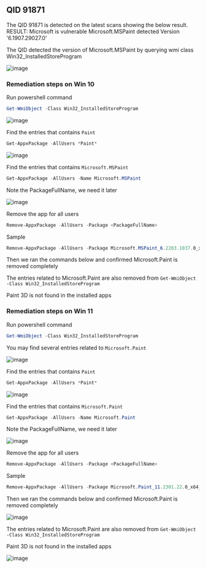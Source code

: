 ## QID 91871

The QID 91871 is detected on the latest scans showing the below result.
RESULT: Microsoft is vulnerable Microsoft.MSPaint detected Version '6.1907.29027.0'

The QID detected the version of Microsoft.MSPaint by querying wmi class Win32_InstalledStoreProgram

![image](https://user-images.githubusercontent.com/96930989/229725047-3c7b4379-655d-4151-a01b-e47847f57287.png)


### Remediation steps on Win 10

Run powershell command
```powershell
Get-WmiObject -Class Win32_InstalledStoreProgram
```
![image](https://user-images.githubusercontent.com/96930989/229726114-ae986c23-8fb5-41e8-8c26-45dd0857cc40.png)


Find the entries that contains `Paint`
```powershell
Get-AppxPackage -AllUsers *Paint* 
```

![image](https://user-images.githubusercontent.com/96930989/229726325-ffce4140-9ecd-45a1-8bfe-3cb38f2402ec.png)

Find the entries that contains `Microsoft.MSPaint`
```powershell
Get-AppxPackage -AllUsers -Name Microsoft.MSPaint
```

Note the PackageFullName, we need it later

![image](https://user-images.githubusercontent.com/96930989/229726459-12d864aa-e853-4338-9984-d4b88a9c79c7.png)


Remove the app for all users
```powershell
Remove-AppxPackage -AllUsers -Package <PackageFullName>
```

Sample
```powershell
Remove-AppxPackage -AllUsers -Package Microsoft.MSPaint_6.2203.1037.0_x64__8wekyb3d8bbwe
```

Then we ran the commands below and confirmed Microsoft.Paint is removed completely


The entries related to Microsoft.Paint are also removed from `Get-WmiObject -Class Win32_InstalledStoreProgram`

Paint 3D is not found in the installed apps



### Remediation steps on Win 11

Run powershell command
```powershell
Get-WmiObject -Class Win32_InstalledStoreProgram
```

You may find several entries related to `Microsoft.Paint`

![image](https://user-images.githubusercontent.com/96930989/229701750-17a5a739-3565-4c7e-9a22-53d2c176ece4.png)


Find the entries that contains `Paint`
```powershell
Get-AppxPackage -AllUsers *Paint* 
```
![image](https://user-images.githubusercontent.com/96930989/229702117-e03634d4-3ba1-4821-b4be-af8f46dfb224.png)


Find the entries that contains `Microsoft.Paint`
```powershell
Get-AppxPackage -AllUsers -Name Microsoft.Paint
```
Note the PackageFullName, we need it later

![image](https://user-images.githubusercontent.com/96930989/229702915-e12f5704-bbf1-4913-9ec8-a687f6bcf6af.png)

Remove the app for all users
```powershell
Remove-AppxPackage -AllUsers -Package <PackageFullName>
```

Sample
```powershell
Remove-AppxPackage -AllUsers -Package Microsoft.Paint_11.2301.22.0_x64__8wekyb3d8bbwe
```

Then we ran the commands below and confirmed Microsoft.Paint is removed completely

![image](https://user-images.githubusercontent.com/96930989/229703379-a17577f0-eca4-4c94-97f9-21e2191d69bf.png)

The entries related to Microsoft.Paint are also removed from `Get-WmiObject -Class Win32_InstalledStoreProgram`

Paint 3D is not found in the installed apps

![image](https://user-images.githubusercontent.com/96930989/229704855-b90334c9-0a90-479d-8533-3ea826c9175c.png)
